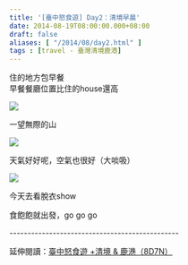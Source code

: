 ```yaml
---
title: '[臺中怒食遊] Day2：清境早晨'
date: 2014-08-19T08:00:00.000+08:00
draft: false
aliases: [ "/2014/08/day2.html" ]
tags : [travel - 臺灣清境鹿港]
---
```


住的地方包早餐  
早餐餐廳位置比住的house還高  

![](/images/taichung2a.jpg)

一望無際的山  

![](/images/taichung2a1.jpg)

天氣好好呢，空氣也很好（大啖吸）  

![](/images/taichung2a2.jpg)

今天去看脫衣show  
  
食飽飽就出發，go go go  
  
\-----------------------------------------------  
  
延伸閱讀：[臺中怒食遊 +清境 & 鹿港（8D7N）](https://hidie.net/taichung8d7n/)
